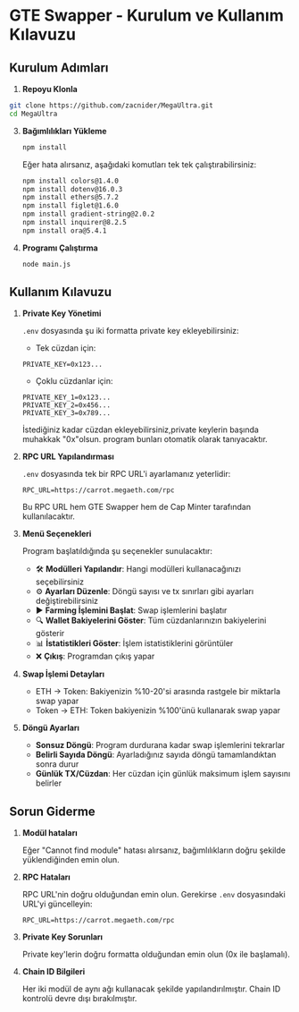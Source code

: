 # GTE Swapper - Kurulum ve Kullanım Kılavuzu

## Kurulum Adımları

1. **Repoyu Klonla**
```bash
git clone https://github.com/zacnider/MegaUltra.git
cd MegaUltra
 ```

3. **Bağımlılıkları Yükleme**
  
   ```bash
   npm install
   ```

   Eğer hata alırsanız, aşağıdaki komutları tek tek çalıştırabilirsiniz:
   ```bash
   npm install colors@1.4.0
   npm install dotenv@16.0.3
   npm install ethers@5.7.2
   npm install figlet@1.6.0
   npm install gradient-string@2.0.2
   npm install inquirer@8.2.5
   npm install ora@5.4.1
   ```

4. **Programı Çalıştırma**

   ```bash
   node main.js
   ```

## Kullanım Kılavuzu

1. **Private Key Yönetimi**

   `.env` dosyasında şu iki formatta private key ekleyebilirsiniz:
   
   - Tek cüzdan için:
   ```
   PRIVATE_KEY=0x123...
   ```
   
   - Çoklu cüzdanlar için:
   ```
   PRIVATE_KEY_1=0x123...
   PRIVATE_KEY_2=0x456...
   PRIVATE_KEY_3=0x789...
   ```
   
   İstediğiniz kadar cüzdan ekleyebilirsiniz,private keylerin başında muhakkak "0x"olsun. program bunları otomatik olarak tanıyacaktır.

2. **RPC URL Yapılandırması**

   `.env` dosyasında tek bir RPC URL'i ayarlamanız yeterlidir:
   ```
   RPC_URL=https://carrot.megaeth.com/rpc
   ```
   
   Bu RPC URL hem GTE Swapper hem de Cap Minter tarafından kullanılacaktır.

2. **Menü Seçenekleri**

   Program başlatıldığında şu seçenekler sunulacaktır:
   
   - 🛠️ **Modülleri Yapılandır**: Hangi modülleri kullanacağınızı seçebilirsiniz
   - ⚙️ **Ayarları Düzenle**: Döngü sayısı ve tx sınırları gibi ayarları değiştirebilirsiniz
   - ▶️ **Farming İşlemini Başlat**: Swap işlemlerini başlatır
   - 🔍 **Wallet Bakiyelerini Göster**: Tüm cüzdanlarınızın bakiyelerini gösterir
   - 📊 **İstatistikleri Göster**: İşlem istatistiklerini görüntüler
   - ❌ **Çıkış**: Programdan çıkış yapar

3. **Swap İşlemi Detayları**

   - ETH -> Token: Bakiyenizin %10-20'si arasında rastgele bir miktarla swap yapar
   - Token -> ETH: Token bakiyenizin %100'ünü kullanarak swap yapar

4. **Döngü Ayarları**

   - **Sonsuz Döngü**: Program durdurana kadar swap işlemlerini tekrarlar
   - **Belirli Sayıda Döngü**: Ayarladığınız sayıda döngü tamamlandıktan sonra durur
   - **Günlük TX/Cüzdan**: Her cüzdan için günlük maksimum işlem sayısını belirler

## Sorun Giderme

1. **Modül hataları**
   
   Eğer "Cannot find module" hatası alırsanız, bağımlılıkların doğru şekilde yüklendiğinden emin olun.
   
2. **RPC Hataları**
   
   RPC URL'nin doğru olduğundan emin olun. Gerekirse `.env` dosyasındaki URL'yi güncelleyin:
   ```
   RPC_URL=https://carrot.megaeth.com/rpc
   ```
   
3. **Private Key Sorunları**
   
   Private key'lerin doğru formatta olduğundan emin olun (0x ile başlamalı).
   
4. **Chain ID Bilgileri**
   
   Her iki modül de aynı ağı kullanacak şekilde yapılandırılmıştır. Chain ID kontrolü devre dışı bırakılmıştır.
